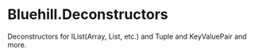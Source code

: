 # Bluehill.Deconstructors
Deconstructors for IList(Array, List, etc.) and Tuple and KeyValuePair and more.
